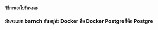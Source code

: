 #### วิธีการเอาไปรันนะคะ ####

  ### มันจะแยก barnch กันอยู่ค่ะ Docker คือ Docker Postgreก็คือ Postgre ###
